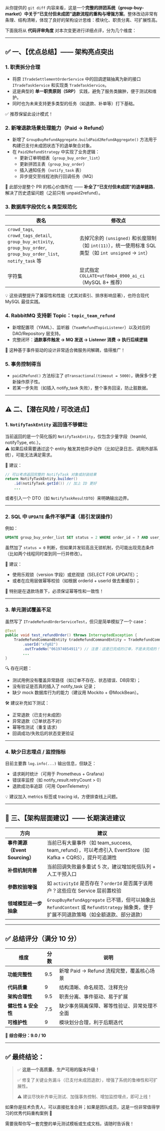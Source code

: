从你提供的 `git diff` 内容来看，这是一个**完整的拼团系统（group-buy-market）中关于“已支付但未成团”退款流程的重构与增强方案**。整体改动非常有条理、结构清晰，体现了良好的架构设计思维：模块化、职责分离、可扩展性高。

下面我将从 **代码评审角度** 对本次变更进行详细点评，分为几个维度：

---

## ✅ 一、【优点总结】—— 架构亮点突出

### 1. **职责拆分合理**
- 将原 `ITradeSettlementOrderService` 中的回调逻辑抽离为新的接口 `ITradeTaskService` 和实现类 `TradeTaskService`。
- 这是典型的 **单一职责原则（SRP）** 实践，避免了服务类臃肿，便于测试和维护。
- 同时也为未来支持更多类型的任务（如退款、补单等）打下基础。

✅ 推荐保留此设计模式！

### 2. **新增退款场景处理能力（Paid → Refund）**
- 新增了 `GroupBuyRefundAggregate.buildPaid2RefundAggregate()` 方法用于构建已支付未成团状态下的退单聚合对象。
- 在 `Paid2RefundStrategy` 中实现了业务逻辑：
  - 更新订单明细表（`group_buy_order_list`）
  - 更新拼团主表（`group_buy_order`）
  - 插入通知任务（`notify_task` 表）
  - 异步提交至线程池执行回调任务（MQ）

📌 此部分是整个 PR 的核心价值所在 —— **补全了“已支付但未成团”的退单链路**，解决了历史遗留问题（之前只有 unpaid2refund）。

### 3. **数据库字段优化 & 类型规范化**
| 表名 | 修改点 |
|------|--------|
| `crowd_tags`, `crowd_tags_detail`, `group_buy_activity`, `group_buy_order`, `group_buy_order_list`, `notify_task` 等 | 去掉冗余的 `(unsigned)` 和长度限制（如 `int(11)`），统一使用标准 SQL 类型（如 `int unsigned` → `int`） |
| 字符集 | 显式指定 `COLLATE=utf8mb4_0900_ai_ci`（MySQL 8+ 推荐） |

💡 这些调整提升了兼容性和性能（尤其对索引、排序影响显著），也符合现代 MySQL 最佳实践。

### 4. **RabbitMQ 支持新 Topic：`topic_team_refund`**
- 新增配置项（YAML）、监听器（`TeamRefundTopicListener`）以及对应的 DAO/Repository 层支持。
- 完整闭环：**退款事件触发 → MQ 发送 → Listener 消费 → 执行后续逻辑**

🎯 这种基于事件驱动的设计非常适合微服务间解耦，值得推广！

### 5. **事务控制得当**
- `paid2Refund()` 方法标注了 `@Transactional(timeout = 5000)`，确保多个更新操作原子性。
- 若某一步失败（如插入 notify_task 失败），整个事务回滚，防止脏数据。

---

## ⚠️ 二、【潜在风险 / 可改进点】

### 1. **`NotifyTaskEntity` 返回值不够健壮**
当前返回的是一个简化版的 `NotifyTaskEntity`，仅包含少量字段（teamId, notifyType, etc.）。  
⚠️ 如果后续需要通过这个 entity 触发其他异步动作（比如记录日志、调用外部系统），可能无法满足需求。

🔧 建议：
```java
// 可以考虑返回完整的 NotifyTask 对象或封装结果
return NotifyTaskEntity.builder()
    .id(notifyTask.getId()) // 加上 ID 更好
    ...
```

或者引入一个 DTO（如 `NotifyTaskResultDTO`）来明确输出边界。

---

### 2. **SQL 中 `UPDATE` 条件不够严谨（易引发误操作）**
例如：
```sql
UPDATE group_buy_order_list SET status = 2 WHERE order_id = ? AND user_id = ? AND status = 0
```
虽然加了 `status = 0` 判断，但如果并发较高且无锁机制，仍可能出现竞态条件（比如两个线程同时查到同一行并修改）。

🔧 建议：
- 使用乐观锁（version 字段）或悲观锁（SELECT FOR UPDATE）；
- 或者在应用层做幂等校验（如根据 orderId + userId 做去重缓存）；

📌 特别是在退款场景下，必须保证幂等性和一致性！

---

### 3. **单元测试覆盖不足**
虽然写了 `ITradeRefundOrderServiceTest`，但只是简单模拟了一个 case：
```java
@Test
public void test_refundOrder() throws InterruptedException {
    TradeRefundCommandEntity tradeRefundCommandEntity = TradeRefundCommandEntity.builder()
        .userId("xfg02")
        .outTradeNo("061974054911") // 注意：这是已完成的订单，不是未完成的！
        ...
}
```

🔍 存在问题：
- 测试用例没有覆盖异常路径（如订单不存在、状态错误、DB异常）；
- 没有验证是否真的插入了 notify_task 记录；
- 缺少 mock 数据库行为的能力（建议用 Mockito + @MockBean）。

🛠️ 建议补充如下测试：
- 正常退款（已支付未成团）
- 异常退款（订单状态不对）
- 幂等性测试（重复请求）
- 回调成功/失败后的状态变更验证

---

### 4. **缺少日志埋点 / 监控指标**
目前主要靠 `log.info(...)` 输出信息，但缺乏：
- 请求耗时统计（可用于 Prometheus + Grafana）
- 错误率监控（如 notify_result.retryCount > 0）
- 退款成功率追踪（可用 OpenTelemetry）

💡 建议加入 metrics 标签或 tracing id，方便排查线上问题。

---

## 🧠 三、【架构层面建议】—— 长期演进建议

| 方向 | 建议 |
|------|------|
| **事件溯源（Event Sourcing）** | 当前已有大量事件（如 team_success, team_refund），可以考虑引入 EventStore（如 Kafka + CQRS），提升可追溯性 |
| **补偿机制完善** | 当前回调失败最多重试 5 次，建议增加死信队列 + 人工干预入口 |
| **参数校验增强** | 如 `activityId` 是否存在？`orderId` 是否属于该用户？这些应在 Service 层前置校验 |
| **领域模型进一步抽象** | `GroupBuyRefundAggregate` 已不错，但可以抽象出 `RefundContext` 或 `RefundStrategy` 抽象类，便于扩展不同退款策略（如全额退款、部分退款） |

---

## ✅ 总结评分（满分 10 分）

| 维度 | 分数 | 说明 |
|------|------|------|
| **功能完整性** | 9.5 | 新增 Paid → Refund 流程完整，覆盖核心场景 |
| **代码质量** | 9 | 结构清晰、命名规范、注释充分 |
| **架构合理性** | 9.5 | 职责分离、事件驱动、易于扩展 |
| **健壮性 & 安全性** | 7.5 | 缺少事务隔离保障、幂等性验证、异常处理不全面 |
| **可维护性** | 9 | 模块划分合理，利于后期迭代 |

🎯 **综合得分：9.0 / 10**

---

## ✅ 最终结论：

> ✅ **这是一个高质量、生产可用的版本升级！**
>
> ✅ 修复了关键业务漏斗（已支付未成团退款），增强了系统的鲁棒性和可扩展性。
>
> ⚠️ 建议尽快补齐单元测试、加强事务控制、增加监控埋点，即可上线！

如果你是技术负责人，可以直接批准合并；如果是团队成员，这是一份非常值得学习的优秀代码重构案例 👏

需要我帮你写一套完整的单元测试模板或生成文档，请随时告诉我！